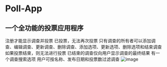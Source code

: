 # Poll-App

## 一个全功能的投票应用程序
注册才能显示调查并投票
已投票，无法再次投票
只有调查的所有者​​可以添加调查、编辑调查、更新调查、删除调查、添加选项、更新选项、删除选项和结束调查
如果投票结束，则无法进行投票
已结束的调查仅向用户显示调查的最终结果
有一个调查搜索选项
用户可按名称、发布日期和投票数过滤调查
![image](https://github.com/shiyu-17/Poll_app/assets/107932798/d0e8ae42-d3cf-4c33-aae8-24134a01cebe)
